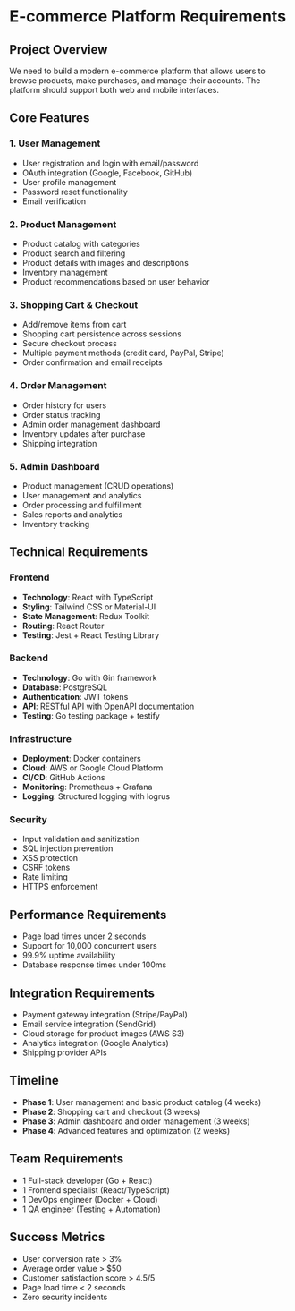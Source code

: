 # E-commerce Platform Requirements

## Project Overview
We need to build a modern e-commerce platform that allows users to browse products, make purchases, and manage their accounts. The platform should support both web and mobile interfaces.

## Core Features

### 1. User Management
- User registration and login with email/password
- OAuth integration (Google, Facebook, GitHub)
- User profile management
- Password reset functionality
- Email verification

### 2. Product Management
- Product catalog with categories
- Product search and filtering
- Product details with images and descriptions
- Inventory management
- Product recommendations based on user behavior

### 3. Shopping Cart & Checkout
- Add/remove items from cart
- Shopping cart persistence across sessions
- Secure checkout process
- Multiple payment methods (credit card, PayPal, Stripe)
- Order confirmation and email receipts

### 4. Order Management
- Order history for users
- Order status tracking
- Admin order management dashboard
- Inventory updates after purchase
- Shipping integration

### 5. Admin Dashboard
- Product management (CRUD operations)
- User management and analytics
- Order processing and fulfillment
- Sales reports and analytics
- Inventory tracking

## Technical Requirements

### Frontend
- **Technology**: React with TypeScript
- **Styling**: Tailwind CSS or Material-UI
- **State Management**: Redux Toolkit
- **Routing**: React Router
- **Testing**: Jest + React Testing Library

### Backend
- **Technology**: Go with Gin framework
- **Database**: PostgreSQL
- **Authentication**: JWT tokens
- **API**: RESTful API with OpenAPI documentation
- **Testing**: Go testing package + testify

### Infrastructure
- **Deployment**: Docker containers
- **Cloud**: AWS or Google Cloud Platform
- **CI/CD**: GitHub Actions
- **Monitoring**: Prometheus + Grafana
- **Logging**: Structured logging with logrus

### Security
- Input validation and sanitization
- SQL injection prevention
- XSS protection
- CSRF tokens
- Rate limiting
- HTTPS enforcement

## Performance Requirements
- Page load times under 2 seconds
- Support for 10,000 concurrent users
- 99.9% uptime availability
- Database response times under 100ms

## Integration Requirements
- Payment gateway integration (Stripe/PayPal)
- Email service integration (SendGrid)
- Cloud storage for product images (AWS S3)
- Analytics integration (Google Analytics)
- Shipping provider APIs

## Timeline
- **Phase 1**: User management and basic product catalog (4 weeks)
- **Phase 2**: Shopping cart and checkout (3 weeks)
- **Phase 3**: Admin dashboard and order management (3 weeks)
- **Phase 4**: Advanced features and optimization (2 weeks)

## Team Requirements
- 1 Full-stack developer (Go + React)
- 1 Frontend specialist (React/TypeScript)
- 1 DevOps engineer (Docker + Cloud)
- 1 QA engineer (Testing + Automation)

## Success Metrics
- User conversion rate > 3%
- Average order value > $50
- Customer satisfaction score > 4.5/5
- Page load time < 2 seconds
- Zero security incidents